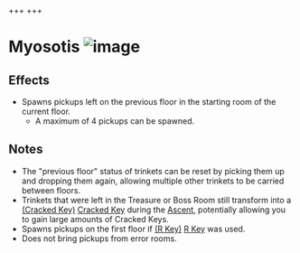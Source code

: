 +++
+++

 # Myosotis ![image](/image/Myosotis.png) 

Effects
---------


* Spawns pickups left on the previous floor in the starting room of the current floor.
	+ A maximum of 4 pickups can be spawned.


Notes
-------


* The "previous floor" status of trinkets can be reset by picking them up and dropping them again, allowing multiple other trinkets to be carried between floors.
* Trinkets that were left in the Treasure or Boss Room still transform into a [(Cracked Key)](/wiki/Cracked_Key "Cracked Key") [Cracked Key](/wiki/Cracked_Key "Cracked Key") during the [Ascent](/wiki/Ascent "Ascent"), potentially allowing you to gain large amounts of Cracked Keys.
* Spawns pickups on the first floor if [(R Key)](/wiki/R_Key "R Key") [R Key](/wiki/R_Key "R Key") was used.
* Does not bring pickups from error rooms.



